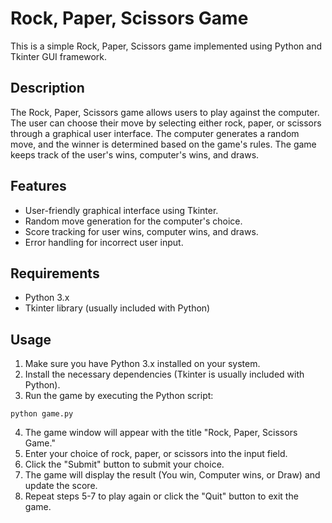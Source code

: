 ﻿# Rock, Paper, Scissors Game

This is a simple Rock, Paper, Scissors game implemented using Python and Tkinter GUI framework.

## Description

The Rock, Paper, Scissors game allows users to play against the computer. The user can choose their move by selecting either rock, paper, or scissors through a graphical user interface. The computer generates a random move, and the winner is determined based on the game's rules. The game keeps track of the user's wins, computer's wins, and draws.

## Features

- User-friendly graphical interface using Tkinter.
- Random move generation for the computer's choice.
- Score tracking for user wins, computer wins, and draws.
- Error handling for incorrect user input.

## Requirements

- Python 3.x
- Tkinter library (usually included with Python)

## Usage

1. Make sure you have Python 3.x installed on your system.
2. Install the necessary dependencies (Tkinter is usually included with Python).
3. Run the game by executing the Python script:
```
python game.py
```
4. The game window will appear with the title "Rock, Paper, Scissors Game."
5. Enter your choice of rock, paper, or scissors into the input field.
6. Click the "Submit" button to submit your choice.
7. The game will display the result (You win, Computer wins, or Draw) and update the score.
8. Repeat steps 5-7 to play again or click the "Quit" button to exit the game.

